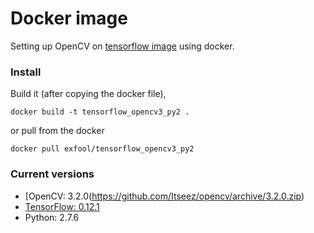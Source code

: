 # Docker image

Setting up OpenCV on [tensorflow image](gcr.io/tensorflow/tensorflow:0.12.1) using docker.


### Install
Build it (after copying the docker file),
```
docker build -t tensorflow_opencv3_py2 .
```
or pull from the docker
```
docker pull exfool/tensorflow_opencv3_py2
```

### Current versions
- [OpenCV: 3.2.0(https://github.com/Itseez/opencv/archive/3.2.0.zip)
- [TensorFlow: 0.12.1](gcr.io/tensorflow/tensorflow:0.12.1)
- Python: 2.7.6
